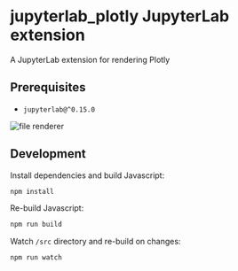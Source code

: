 # jupyterlab_plotly JupyterLab extension

A JupyterLab extension for rendering Plotly

## Prerequisites

* `jupyterlab@^0.15.0`

![file renderer](http://g.recordit.co/cbf0xnQHKn.gif)

## Development

Install dependencies and build Javascript:

```bash
npm install
```

Re-build Javascript:

```bash
npm run build
```

Watch `/src` directory and re-build on changes:

```bash
npm run watch
```
